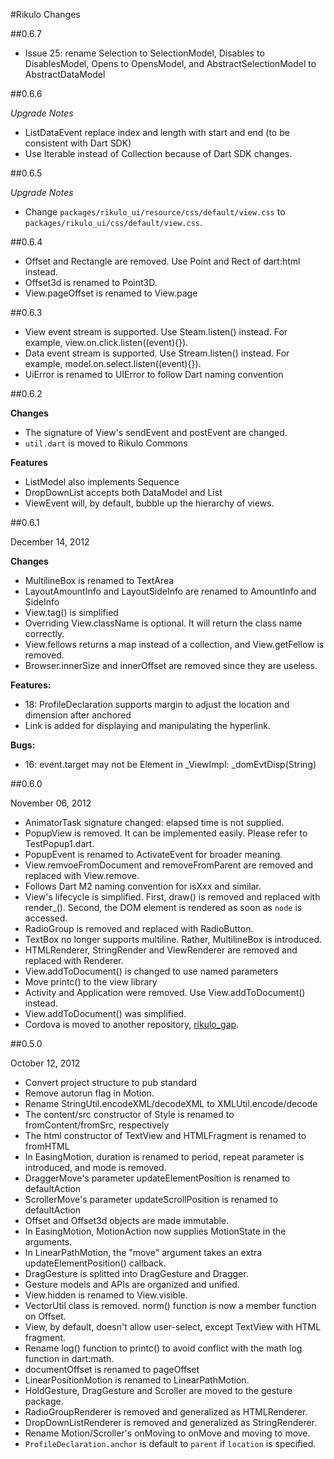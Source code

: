 #Rikulo Changes

##0.6.7

* Issue 25: rename Selection to SelectionModel, Disables to DisablesModel, Opens to OpensModel, and AbstractSelectionModel to AbstractDataModel

##0.6.6

*Upgrade Notes*

* ListDataEvent replace index and length with start and end (to be consistent with Dart SDK)
* Use Iterable instead of Collection because of Dart SDK changes.

##0.6.5

*Upgrade Notes*

* Change `packages/rikulo_ui/resource/css/default/view.css` to `packages/rikulo_ui/css/default/view.css`.

##0.6.4

* Offset and Rectangle are removed. Use Point and Rect of dart:html instead.
* Offset3d is renamed to Point3D.
* View.pageOffset is renamed to View.page

##0.6.3

* View event stream is supported. Use Steam.listen() instead. For example, view.on.click.listen((event){}).
* Data event stream is supported. Use Stream.listen() instead. For example, model.on.select.listen((event){}).
* UiError is renamed to UIError to follow Dart naming convention

##0.6.2

**Changes**

* The signature of View's sendEvent and postEvent are changed.
* `util.dart` is moved to Rikulo Commons

**Features**

* ListModel also implements Sequence
* DropDownList accepts both DataModel and List
* ViewEvent will, by default, bubble up the hierarchy of views.

##0.6.1

December 14, 2012

**Changes**

* MultilineBox is renamed to TextArea
* LayoutAmountInfo and LayoutSideInfo are renamed to AmountInfo and SideInfo
* View.tag() is simplified
* Overriding View.className is optional. It will return the class name correctly.
* View.fellows returns a map instead of a collection, and View.getFellow is removed.
* Browser.innerSize and innerOffset are removed since they are useless.

**Features:**

* 18: ProfileDeclaration supports margin to adjust the location and dimension after anchored
* Link is added for displaying and manipulating the hyperlink.

**Bugs:**

* 16: event.target may not be Element in _ViewImpl: _domEvtDisp(String)

##0.6.0

November 06, 2012

* AnimatorTask signature changed: elapsed time is not supplied.
* PopupView is removed. It can be implemented easily. Please refer to TestPopup1.dart.
* PopupEvent is renamed to ActivateEvent for broader meaning.
* View.remvoeFromDocument and removeFromParent are removed and replaced with View.remove.
* Follows Dart M2 naming convention for isXxx and similar.
* View's lifecycle is simplified. First, draw() is removed and replaced with
  render_(). Second, the DOM element is rendered as soon as `node` is accessed.
* RadioGroup is removed and replaced with RadioButton.
* TextBox no longer supports multiline. Rather, MultilineBox is introduced.
* HTMLRenderer, StringRender and ViewRenderer are removed and replaced with Renderer.
* View.addToDocument() is changed to use named parameters
* Move printc() to the view library
* Activity and Application were removed. Use View.addToDocument() instead.
* View.addToDocument() was simplified.
* Cordova is moved to another repository, [rikulo_gap](https://github.com/rikulo/gap).

##0.5.0

October 12, 2012

* Convert project structure to pub standard
* Remove autorun flag in Motion.
* Rename StringUtil.encodeXML/decodeXML to XMLUtil.encode/decode
* The content/src constructor of Style is renamed to fromContent/fromSrc, respectively
* The html constructor of TextView and HTMLFragment is renamed to fromHTML
* In EasingMotion, duration is renamed to period, repeat parameter is introduced, and mode is removed.
* DraggerMove's parameter updateElementPosition is renamed to defaultAction
* ScrollerMove's parameter updateScrollPosition is renamed to defaultAction
* Offset and Offset3d objects are made immutable.
* In EasingMotion, MotionAction now supplies MotionState in the arguments.
* In LinearPathMotion, the "move" argument takes an extra updateElementPosition() callback.  
* DragGesture is splitted into DragGesture and Dragger.
* Gesture models and APIs are organized and unified.
* View.hidden is renamed to View.visible.
* VectorUtil class is removed. norm() function is now a member function on Offset.
* View, by default, doesn't allow user-select, except TextView with HTML fragment.
* Rename log() function to printc() to avoid conflict with the math log function in dart:math.
* documentOffset is renamed to pageOffset
* LinearPositionMotion is renamed to LinearPathMotion.
* HoldGesture, DragGesture and Scroller are moved to the gesture package.
* RadioGroupRenderer is removed and generalized as HTMLRenderer.
* DropDownListRenderer is removed and generalized as StringRenderer.
* Rename Motion/Scroller's onMoving to onMove and moving to move.
* `ProfileDeclaration.anchor` is default to `parent` if `location` is specified.
